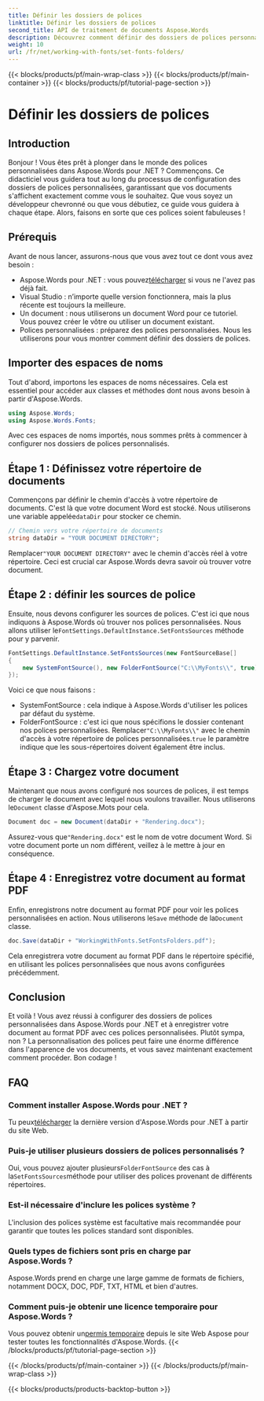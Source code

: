 ```yaml
---
title: Définir les dossiers de polices
linktitle: Définir les dossiers de polices
second_title: API de traitement de documents Aspose.Words
description: Découvrez comment définir des dossiers de polices personnalisés dans Aspose.Words pour .NET avec ce guide complet, étape par étape. Idéal pour les développeurs qui cherchent à améliorer les polices de leurs documents.
weight: 10
url: /fr/net/working-with-fonts/set-fonts-folders/
---
```


{{< blocks/products/pf/main-wrap-class >}}
{{< blocks/products/pf/main-container >}}
{{< blocks/products/pf/tutorial-page-section >}}

# Définir les dossiers de polices

## Introduction

Bonjour ! Vous êtes prêt à plonger dans le monde des polices personnalisées dans Aspose.Words pour .NET ? Commençons. Ce didacticiel vous guidera tout au long du processus de configuration des dossiers de polices personnalisées, garantissant que vos documents s'affichent exactement comme vous le souhaitez. Que vous soyez un développeur chevronné ou que vous débutiez, ce guide vous guidera à chaque étape. Alors, faisons en sorte que ces polices soient fabuleuses !

## Prérequis

Avant de nous lancer, assurons-nous que vous avez tout ce dont vous avez besoin :

-  Aspose.Words pour .NET : vous pouvez[télécharger](https://releases.aspose.com/words/net/) si vous ne l'avez pas déjà fait.
- Visual Studio : n’importe quelle version fonctionnera, mais la plus récente est toujours la meilleure.
- Un document : nous utiliserons un document Word pour ce tutoriel. Vous pouvez créer le vôtre ou utiliser un document existant.
- Polices personnalisées : préparez des polices personnalisées. Nous les utiliserons pour vous montrer comment définir des dossiers de polices.

## Importer des espaces de noms

Tout d'abord, importons les espaces de noms nécessaires. Cela est essentiel pour accéder aux classes et méthodes dont nous avons besoin à partir d'Aspose.Words.

```csharp
using Aspose.Words;
using Aspose.Words.Fonts;
```

Avec ces espaces de noms importés, nous sommes prêts à commencer à configurer nos dossiers de polices personnalisés.

## Étape 1 : Définissez votre répertoire de documents

 Commençons par définir le chemin d'accès à votre répertoire de documents. C'est là que votre document Word est stocké. Nous utiliserons une variable appelée`dataDir` pour stocker ce chemin.

```csharp
// Chemin vers votre répertoire de documents
string dataDir = "YOUR DOCUMENT DIRECTORY";
```

 Remplacer`"YOUR DOCUMENT DIRECTORY"` avec le chemin d'accès réel à votre répertoire. Ceci est crucial car Aspose.Words devra savoir où trouver votre document.

## Étape 2 : définir les sources de police

 Ensuite, nous devons configurer les sources de polices. C'est ici que nous indiquons à Aspose.Words où trouver nos polices personnalisées. Nous allons utiliser le`FontSettings.DefaultInstance.SetFontsSources` méthode pour y parvenir.

```csharp
FontSettings.DefaultInstance.SetFontsSources(new FontSourceBase[]
{
	new SystemFontSource(), new FolderFontSource("C:\\MyFonts\\", true)
});
```

Voici ce que nous faisons :

- SystemFontSource : cela indique à Aspose.Words d'utiliser les polices par défaut du système.
-  FolderFontSource : c'est ici que nous spécifions le dossier contenant nos polices personnalisées. Remplacer`"C:\\MyFonts\\"` avec le chemin d'accès à votre répertoire de polices personnalisées.`true` le paramètre indique que les sous-répertoires doivent également être inclus.

## Étape 3 : Chargez votre document

Maintenant que nous avons configuré nos sources de polices, il est temps de charger le document avec lequel nous voulons travailler. Nous utiliserons le`Document` classe d'Aspose.Mots pour cela.

```csharp
Document doc = new Document(dataDir + "Rendering.docx");
```

 Assurez-vous que`"Rendering.docx"` est le nom de votre document Word. Si votre document porte un nom différent, veillez à le mettre à jour en conséquence.

## Étape 4 : Enregistrez votre document au format PDF

 Enfin, enregistrons notre document au format PDF pour voir les polices personnalisées en action. Nous utiliserons le`Save` méthode de la`Document` classe.

```csharp
doc.Save(dataDir + "WorkingWithFonts.SetFontsFolders.pdf");
```

Cela enregistrera votre document au format PDF dans le répertoire spécifié, en utilisant les polices personnalisées que nous avons configurées précédemment.

## Conclusion

Et voilà ! Vous avez réussi à configurer des dossiers de polices personnalisées dans Aspose.Words pour .NET et à enregistrer votre document au format PDF avec ces polices personnalisées. Plutôt sympa, non ? La personnalisation des polices peut faire une énorme différence dans l'apparence de vos documents, et vous savez maintenant exactement comment procéder. Bon codage !

## FAQ

### Comment installer Aspose.Words pour .NET ?

 Tu peux[télécharger](https://releases.aspose.com/words/net/) la dernière version d'Aspose.Words pour .NET à partir du site Web.

### Puis-je utiliser plusieurs dossiers de polices personnalisés ?

 Oui, vous pouvez ajouter plusieurs`FolderFontSource` des cas à la`SetFontsSources`méthode pour utiliser des polices provenant de différents répertoires.

### Est-il nécessaire d'inclure les polices système ?

L'inclusion des polices système est facultative mais recommandée pour garantir que toutes les polices standard sont disponibles.

### Quels types de fichiers sont pris en charge par Aspose.Words ?

Aspose.Words prend en charge une large gamme de formats de fichiers, notamment DOCX, DOC, PDF, TXT, HTML et bien d'autres.

### Comment puis-je obtenir une licence temporaire pour Aspose.Words ?

 Vous pouvez obtenir un[permis temporaire](https://purchase.aspose.com/temporary-license/) depuis le site Web Aspose pour tester toutes les fonctionnalités d'Aspose.Words.
{{< /blocks/products/pf/tutorial-page-section >}}

{{< /blocks/products/pf/main-container >}}
{{< /blocks/products/pf/main-wrap-class >}}

{{< blocks/products/products-backtop-button >}}
